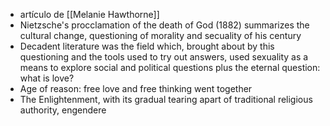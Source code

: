 - artículo de [[Melanie Hawthorne]]
- Nietzsche's procclamation of the death of God (1882) summarizes the cultural change, questioning of morality and secuality of his century
- Decadent literature was the field which, brought about by this questioning and the tools used to try out answers, used sexuality as a means to explore social and political questions plus the eternal question: what is love?
- Age of reason: free love and free thinking went together
- The Enlightenment, with its gradual tearing apart of traditional religious authority, engendere